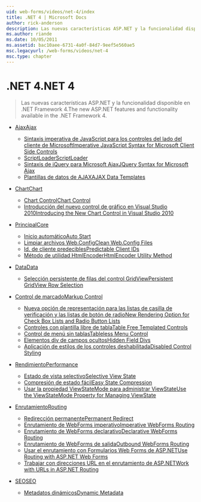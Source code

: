 ```yaml
---
uid: web-forms/videos/net-4/index
title: .NET 4 | Microsoft Docs
author: rick-anderson
description: Las nuevas características ASP.NET y la funcionalidad disponible en .NET Framework 4.
ms.author: riande
ms.date: 10/05/2011
ms.assetid: bac10aee-6731-4a0f-84d7-9eef5e560ae5
msc.legacyurl: /web-forms/videos/net-4
msc.type: chapter
---
```

<a name="net-4"></a><span data-ttu-id="1c199-103">.NET 4</span><span class="sxs-lookup"><span data-stu-id="1c199-103">.NET 4</span></span>
====================
> <span data-ttu-id="1c199-104">Las nuevas características ASP.NET y la funcionalidad disponible en .NET Framework 4.</span><span class="sxs-lookup"><span data-stu-id="1c199-104">The new ASP.NET features and functionality available in the .NET Framework 4.</span></span>


- [<span data-ttu-id="1c199-105">Ajax</span><span class="sxs-lookup"><span data-stu-id="1c199-105">Ajax</span></span>](ajax/index.md)

    - [<span data-ttu-id="1c199-106">Sintaxis imperativa de JavaScript para los controles del lado del cliente de Microsoft</span><span class="sxs-lookup"><span data-stu-id="1c199-106">Imperative JavaScript Syntax for Microsoft Client Side Controls</span></span>](ajax/aspnet-4-quick-hit-imperative-javascript-syntax-for-microsoft-client-side-controls.md)
    - [<span data-ttu-id="1c199-107">ScriptLoader</span><span class="sxs-lookup"><span data-stu-id="1c199-107">ScriptLoader</span></span>](ajax/aspnet-4-quick-hit-the-scriptloader.md)
    - [<span data-ttu-id="1c199-108">Sintaxis de jQuery para Microsoft Ajax</span><span class="sxs-lookup"><span data-stu-id="1c199-108">JQuery Syntax for Microsoft Ajax</span></span>](ajax/aspnet-4-quick-hit-jquery-syntax-for-microsoft-ajax.md)
    - [<span data-ttu-id="1c199-109">Plantillas de datos de AJAX</span><span class="sxs-lookup"><span data-stu-id="1c199-109">AJAX Data Templates</span></span>](ajax/aspnet-4-quick-hit-ajax-data-templates.md)
- [<span data-ttu-id="1c199-110">Chart</span><span class="sxs-lookup"><span data-stu-id="1c199-110">Chart</span></span>](chart/index.md)

    - [<span data-ttu-id="1c199-111">Chart Control</span><span class="sxs-lookup"><span data-stu-id="1c199-111">Chart Control</span></span>](chart/aspnet-4-quick-hit-chart-control.md)
    - [<span data-ttu-id="1c199-112">Introducción del nuevo control de gráfico en Visual Studio 2010</span><span class="sxs-lookup"><span data-stu-id="1c199-112">Introducing the New Chart Control in Visual Studio 2010</span></span>](chart/aspnet-4-how-do-i-introducing-the-new-chart-control-in-visual-studio-2010.md)
- [<span data-ttu-id="1c199-113">Principal</span><span class="sxs-lookup"><span data-stu-id="1c199-113">Core</span></span>](core/index.md)

    - [<span data-ttu-id="1c199-114">Inicio automático</span><span class="sxs-lookup"><span data-stu-id="1c199-114">Auto Start</span></span>](core/aspnet-4-quick-hit-auto-start.md)
    - [<span data-ttu-id="1c199-115">Limpiar archivos Web.Config</span><span class="sxs-lookup"><span data-stu-id="1c199-115">Clean Web.Config Files</span></span>](core/aspnet-4-quick-hit-clean-webconfig-files.md)
    - [<span data-ttu-id="1c199-116">Id. de cliente predecibles</span><span class="sxs-lookup"><span data-stu-id="1c199-116">Predictable Client IDs</span></span>](core/aspnet-4-quick-hit-predictable-client-ids.md)
    - [<span data-ttu-id="1c199-117">Método de utilidad HtmlEncoder</span><span class="sxs-lookup"><span data-stu-id="1c199-117">HtmlEncoder Utility Method</span></span>](core/aspnet-4-quick-hit-the-htmlencoder-utility-method.md)
- [<span data-ttu-id="1c199-118">Data</span><span class="sxs-lookup"><span data-stu-id="1c199-118">Data</span></span>](data/index.md)

    - [<span data-ttu-id="1c199-119">Selección persistente de filas del control GridView</span><span class="sxs-lookup"><span data-stu-id="1c199-119">Persistent GridView Row Selection</span></span>](data/aspnet-4-quick-hit-persistent-gridview-row-selection.md)
- [<span data-ttu-id="1c199-120">Control de marcado</span><span class="sxs-lookup"><span data-stu-id="1c199-120">Markup Control</span></span>](markup-control/index.md)

    - [<span data-ttu-id="1c199-121">Nueva opción de representación para las listas de casilla de verificación y las listas de botón de radio</span><span class="sxs-lookup"><span data-stu-id="1c199-121">New Rendering Option for Check Box Lists and Radio Button Lists</span></span>](markup-control/aspnet-4-quick-hit-new-rendering-option-for-check-box-lists-and-radio-button-lists.md)
    - [<span data-ttu-id="1c199-122">Controles con plantilla libre de tabla</span><span class="sxs-lookup"><span data-stu-id="1c199-122">Table Free Templated Controls</span></span>](markup-control/aspnet-4-quick-hit-table-free-templated-controls.md)
    - [<span data-ttu-id="1c199-123">Control de menú sin tablas</span><span class="sxs-lookup"><span data-stu-id="1c199-123">Tableless Menu Control</span></span>](markup-control/aspnet-4-quick-hit-tableless-menu-control.md)
    - [<span data-ttu-id="1c199-124">Elementos div de campos ocultos</span><span class="sxs-lookup"><span data-stu-id="1c199-124">Hidden Field Divs</span></span>](markup-control/aspnet-4-quick-hit-hidden-field-divs.md)
    - [<span data-ttu-id="1c199-125">Aplicación de estilos de los controles deshabilitada</span><span class="sxs-lookup"><span data-stu-id="1c199-125">Disabled Control Styling</span></span>](markup-control/aspnet-4-quick-hit-disabled-control-styling.md)
- [<span data-ttu-id="1c199-126">Rendimiento</span><span class="sxs-lookup"><span data-stu-id="1c199-126">Performance</span></span>](performance/index.md)

    - [<span data-ttu-id="1c199-127">Estado de vista selectivo</span><span class="sxs-lookup"><span data-stu-id="1c199-127">Selective View State</span></span>](performance/aspnet-4-quick-hit-selective-view-state.md)
    - [<span data-ttu-id="1c199-128">Compresión de estado fácil</span><span class="sxs-lookup"><span data-stu-id="1c199-128">Easy State Compression</span></span>](performance/aspnet-4-quick-hit-easy-state-compression.md)
    - [<span data-ttu-id="1c199-129">Usar la propiedad ViewStateMode para administrar ViewState</span><span class="sxs-lookup"><span data-stu-id="1c199-129">Use the ViewStateMode Property for Managing ViewState</span></span>](performance/how-do-i-use-the-viewstatemode-property-for-managing-viewstate.md)
- [<span data-ttu-id="1c199-130">Enrutamiento</span><span class="sxs-lookup"><span data-stu-id="1c199-130">Routing</span></span>](routing/index.md)

    - [<span data-ttu-id="1c199-131">Redirección permanente</span><span class="sxs-lookup"><span data-stu-id="1c199-131">Permanent Redirect</span></span>](routing/aspnet-4-quick-hit-permanent-redirect.md)
    - [<span data-ttu-id="1c199-132">Enrutamiento de WebForms imperativo</span><span class="sxs-lookup"><span data-stu-id="1c199-132">Imperative WebForms Routing</span></span>](routing/aspnet-4-quick-hit-imperative-webforms-routing.md)
    - [<span data-ttu-id="1c199-133">Enrutamiento de WebForms declarativo</span><span class="sxs-lookup"><span data-stu-id="1c199-133">Declarative WebForms Routing</span></span>](routing/aspnet-4-quick-hit-declarative-webforms-routing.md)
    - [<span data-ttu-id="1c199-134">Enrutamiento de WebForms de salida</span><span class="sxs-lookup"><span data-stu-id="1c199-134">Outbound WebForms Routing</span></span>](routing/aspnet-4-quick-hit-outbound-webforms-routing.md)
    - [<span data-ttu-id="1c199-135">Usar el enrutamiento con Formularios Web Forms de ASP.NET</span><span class="sxs-lookup"><span data-stu-id="1c199-135">Use Routing with ASP.NET Web Forms</span></span>](routing/how-do-i-use-routing-with-aspnet-web-forms.md)
    - [<span data-ttu-id="1c199-136">Trabajar con direcciones URL en el enrutamiento de ASP.NET</span><span class="sxs-lookup"><span data-stu-id="1c199-136">Work with URLs in ASP.NET Routing</span></span>](routing/how-do-i-work-with-urls-in-aspnet-routing.md)
- [<span data-ttu-id="1c199-137">SEO</span><span class="sxs-lookup"><span data-stu-id="1c199-137">SEO</span></span>](seo/index.md)

    - [<span data-ttu-id="1c199-138">Metadatos dinámicos</span><span class="sxs-lookup"><span data-stu-id="1c199-138">Dynamic Metadata</span></span>](seo/aspnet-4-quick-hit-dynamic-metadata.md)
